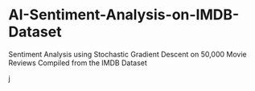 # AI-Sentiment-Analysis-on-IMDB-Dataset
Sentiment Analysis using Stochastic Gradient Descent on 50,000 Movie Reviews Compiled from the IMDB Dataset

j
